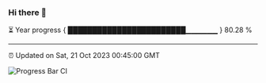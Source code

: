 ### Hi there 👋

⏳ Year progress { ████████████████████████▁▁▁▁▁▁ } 80.28 %

---

⏰ Updated on Sat, 21 Oct 2023 00:45:00 GMT

![Progress Bar CI](https://github.com/liununu/liununu/workflows/Progress%20Bar%20CI/badge.svg)
